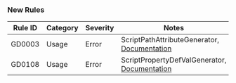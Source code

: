 ### New Rules

Rule ID | Category | Severity | Notes
--------|----------|----------|--------------------
GD0003  |  Usage   |  Error   | ScriptPathAttributeGenerator, [Documentation](https://docs.godotengine.org/en/latest/tutorials/scripting/c_sharp/diagnostics/GD0003.html)
GD0108  |  Usage   |  Error   | ScriptPropertyDefValGenerator, [Documentation](https://docs.godotengine.org/en/stable/tutorials/scripting/c_sharp/diagnostics/GD0108.html)
